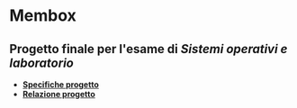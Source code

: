 # Membox

## Progetto finale per l'esame di *Sistemi operativi e laboratorio*

+ <b>[Specifiche progetto](https://nbviewer.jupyter.org/github/MatteoGiorgi/Membox/blob/master/membox16.pdf)</b>
+ <b>[Relazione progetto](https://nbviewer.jupyter.org/github/MatteoGiorgi/Membox/blob/master/relazione.pdf)</b>

